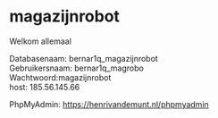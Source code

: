 # magazijnrobot
Welkom allemaal

Databasenaam: bernar1q_magazijnrobot<BR>
Gebruikersnaam: bernar1q_magrobo<BR>
Wachtwoord:magazijnrobot<BR>
host: 185.56.145.66<BR>

PhpMyAdmin: https://henrivandemunt.nl/phpmyadmin

